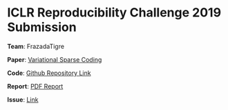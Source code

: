 # ICLR Reproducibility Challenge 2019 Submission

**Team**: FrazadaTigre

**Paper**: [Variational Sparse Coding](https://openreview.net/forum?id=SkeJ6iR9Km) 

**Code**: [Github Repository Link](https://github.com/Alfo5123/Variational-Sparse-Coding)

**Report**: [PDF Report](https://drive.google.com/open?id=1sEmiD2_dOwTJVydIsiZ1bsxdtbaBQT_Z)

**Issue**: [Link](https://github.com/reproducibility-challenge/iclr_2019/issues/43)



